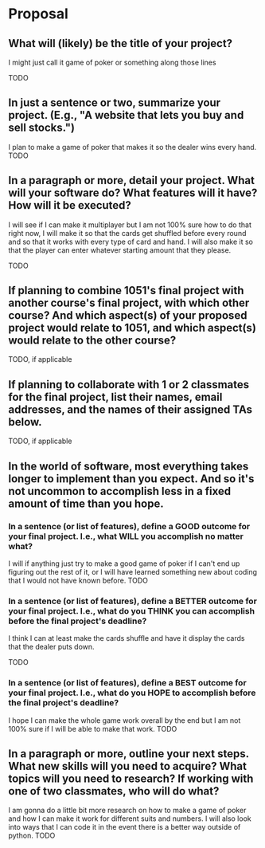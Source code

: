 # Proposal

## What will (likely) be the title of your project?

I might just call it game of poker or something along those lines


TODO

## In just a sentence or two, summarize your project. (E.g., "A website that lets you buy and sell stocks.")
I plan to make a game of poker that makes it so the dealer wins every hand. 
TODO

## In a paragraph or more, detail your project. What will your software do? What features will it have? How will it be executed?
I will see if I can make it multiplayer but I am not 100% sure how to do that right now, I will make it so that the cards get shuffled before every round and so that it works with every type of card and hand. I will also make it so that the player can enter whatever starting amount that they please. 

TODO

## If planning to combine 1051's final project with another course's final project, with which other course? And which aspect(s) of your proposed project would relate to 1051, and which aspect(s) would relate to the other course?

TODO, if applicable

## If planning to collaborate with 1 or 2 classmates for the final project, list their names, email addresses, and the names of their assigned TAs below.

TODO, if applicable

## In the world of software, most everything takes longer to implement than you expect. And so it's not uncommon to accomplish less in a fixed amount of time than you hope.

### In a sentence (or list of features), define a GOOD outcome for your final project. I.e., what WILL you accomplish no matter what?
I will if anything just try to make a good game of poker if I can't end up figuring out the rest of it, or I will have learned something new about coding that I would not have known before. 
TODO

### In a sentence (or list of features), define a BETTER outcome for your final project. I.e., what do you THINK you can accomplish before the final project's deadline?
I think I can at least make the cards shuffle and have it display the cards that the dealer puts down. 

TODO

### In a sentence (or list of features), define a BEST outcome for your final project. I.e., what do you HOPE to accomplish before the final project's deadline?
I hope I can make the whole game work overall by the end but I am not 100% sure if I will be able to make that work. 
TODO

## In a paragraph or more, outline your next steps. What new skills will you need to acquire? What topics will you need to research? If working with one of two classmates, who will do what?
I am gonna do a little bit more research on how to make a game of poker and how I can make it work for different suits and numbers. I will also look into ways that I can code it in the event there is a better way outside of python. 
TODO
